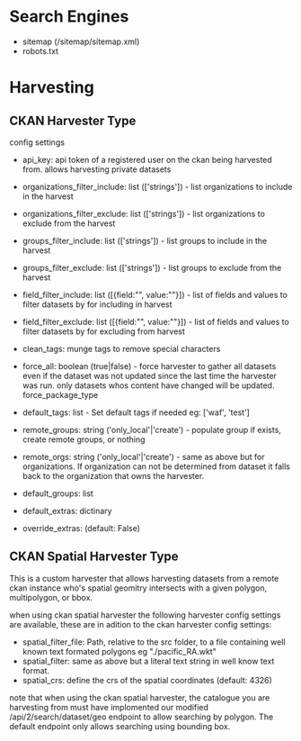 
# Search Engines
- sitemap (/sitemap/sitemap.xml)
- robots.txt

# Harvesting

## CKAN Harvester Type

config settings
- api_key: api token of a registered user on the ckan being harvested from.
  allows harvesting private datasets
- organizations_filter_include: list (['strings']) - list organizations to include in the harvest
- organizations_filter_exclude: list (['strings']) - list organizations to exclude from the harvest
- groups_filter_include: list (['strings']) - list groups to include in the harvest
- groups_filter_exclude: list (['strings']) - list groups to exclude from the harvest
- field_filter_include: list ([{field:"", value:""}]) - list of fields and values to filter datasets by for including in harvest
- field_filter_exclude: list ([{field:"", value:""}]) - list of fields and values to filter datasets by for excluding from harvest

- clean_tags: munge tags to remove special characters
- force_all: boolean (true|false) - force harvester to gather all datasets even if the dataset was not updated since the last time the harvester was run. only datasets whos content have changed will be updated.
force_package_type

- default_tags: list - Set default tags if needed eg: ['waf', 'test']
- remote_groups: string ('only_local'|'create') -  populate group if exists,
  create remote groups, or nothing
- remote_orgs: string ('only_local'|'create') - same as above but for
  organizations. If organization can not be determined from dataset it falls
  back to the organization that owns the harvester.
- default_groups: list
- default_extras: dictinary
- override_extras: (default: False)

## CKAN Spatial Harvester Type
This is a custom harvester that allows harvesting datasets from a remote ckan
instance who's spatial geomitry intersects with a given polygon, multipolygon,
or bbox.

when using ckan spatial harvester the following harvester config settings are available, these are in adition to the ckan harvester config settings:

- spatial_filter_file: Path, relative to the src folder, to a file containing well known text formated polygons eg "./pacific_RA.wkt"
- spatial_filter: same as above but a literal text string in well know text format.
- spatial_crs: define the crs of the spatial coordinates (default: 4326)

note that when using the ckan spatial harvester, the catalogue you are harvesting
from must have implomented our modified /api/2/search/dataset/geo endpoint to
allow searching by polygon. The default endpoint only allows searching using
bounding box.
